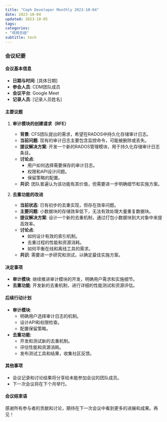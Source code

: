 ```yaml
---
title: "Ceph Developer Monthly 2023-10-04"
date: 2023-10-04
updated: 2023-10-05
tags:
categories:
- "视频总结"
subtitle: tech
---
```



### 会议纪要

#### 会议基本信息
- **日期与时间**: [具体日期]
- **参会人员**: CDM团队成员
- **会议平台**: Google Meet
- **记录人员**: [记录人员姓名]

#### 主要议题
1. **审计模块的创建请求（RFE）**
   - **背景**: CFS团队提出的需求，希望在RADOS中持久化存储审计日志。
   - **当前问题**: 现有的审计日志主要包含监控命令，可能被删除或丢失。
   - **提议解决方案**: 开发一个新的RADOS管理模块，用于持久化存储审计日志条目。
   - **讨论点**:
     - 用户如何选择需要保存的审计日志。
     - 权限和API设计问题。
     - 保留策略的配置。
   - **共识**: 团队普遍认为该功能有其价值，但需要进一步明确细节和实施方案。

2. **去重功能的改进**
   - **当前状态**: 已有初步的去重实现，但存在效率问题。
   - **主要问题**: 小数据块的存储效率低下，无法有效处理大量重复数据块。
   - **提议解决方案**: 设计一个新的去重机制，通过打包小数据块到大对象中来提高效率。
   - **讨论点**:
     - 如何设计有效的索引机制。
     - 去重过程的性能和资源消耗。
     - 如何平衡在线和离线工具的需求。
   - **共识**: 需要进一步研究和测试，以确定最佳实施方案。

#### 决定事项
- **审计模块**: 继续推进审计模块的开发，明确用户需求和实施细节。
- **去重功能**: 开发新的去重机制，进行详细的性能测试和资源评估。

#### 后续行动计划
- **审计模块**:
  - 明确用户选择审计日志的机制。
  - 设计API和权限检查。
  - 配置保留策略。
- **去重功能**:
  - 开发和测试新的去重机制。
  - 评估性能和资源消耗。
  - 发布测试工具和结果，收集社区反馈。

#### 其他事项
- 会议记录和讨论结果将分享给未能参加会议的团队成员。
- 下一次会议将在下个月举行。

#### 会议结束语
感谢所有参与者的贡献和讨论，期待在下一次会议中看到更多的进展和成果。再见！